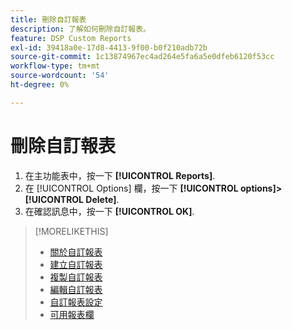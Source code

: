 ```yaml
---
title: 刪除自訂報表
description: 了解如何刪除自訂報表。
feature: DSP Custom Reports
exl-id: 39418a0e-17d8-4413-9f00-b0f210adb72b
source-git-commit: 1c13874967ec4ad264e5fa6a5e0dfeb6120f53cc
workflow-type: tm+mt
source-wordcount: '54'
ht-degree: 0%

---
```


# 刪除自訂報表

1. 在主功能表中，按一下 **[!UICONTROL Reports]**.
1. 在 [!UICONTROL Options] 欄，按一下 **[!UICONTROL options]>[!UICONTROL Delete]**.
1. 在確認訊息中，按一下 **[!UICONTROL OK]**.

>[!MORELIKETHIS]
>
>* [關於自訂報表](/help/dsp/reports/report-about.md)
>* [建立自訂報表](/help/dsp/reports/report-create.md)
>* [複製自訂報表](/help/dsp/reports/report-copy.md)
>* [編輯自訂報表](/help/dsp/reports/report-edit.md)
>* [自訂報表設定](/help/dsp/reports/report-settings.md)
>* [可用報表欄](/help/dsp/reports/report-columns.md)

